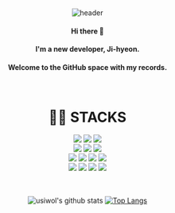  <div align=center>
   <br>  
 
![header](https://capsule-render.vercel.app/api?type=waving&color=auto&height=300&section=header&text=Welcome%20My%20git&fontSize=90)

#### Hi there 👋
#### I'm a new developer, Ji-hyeon.
#### Welcome to the GitHub space with my records.
  <br>
  <div align=center><h1>👩‍💻 STACKS</h1></div>
 
<div align=center> 
   <img src="https://img.shields.io/badge/c++-00599C?style=flat&logo=c%2B%2B&logoColor=white">
  <img src="https://img.shields.io/badge/java-007396?style=flat&logo=java&logoColor=white"> 
   <img src="https://img.shields.io/badge/javascript-F7DF1E?style=flat&logo=javascript&logoColor=black"> 
  <br>

  <img src="https://img.shields.io/badge/html-E34F26?style=flat&logo=html5&logoColor=white"> 
  <img src="https://img.shields.io/badge/css-1572B6?style=flat&logo=css3&logoColor=white"> 
  <img src="https://img.shields.io/badge/jquery-0769AD?style=flat&logo=jquery&logoColor=white">
  <br>
 
  <img src="https://img.shields.io/badge/python-3776AB?style=flat&logo=python&logoColor=white"> 
  <img src="https://img.shields.io/badge/react-61DAFB?style=flat&logo=react&logoColor=black"> 
  <img src="https://img.shields.io/badge/springboot-6DB33F?style=flat&logo=springboot&logoColor=white"> 
     <img src="https://img.shields.io/badge/mySQL-4479A1?style=flat&logo=mySQL&logoColor=white"> 
  <br>
 
  <img src="https://img.shields.io/badge/amazonaws-232F3E?style=flat&logo=amazonaws&logoColor=white">   
  <img src="https://img.shields.io/badge/github-181717?style=flat&logo=github&logoColor=white">
  <img src="https://img.shields.io/badge/git-F05032?style=flat&logo=git&logoColor=white">
  <img src="https://img.shields.io/badge/fontawesome-339AF0?style=flat&logo=fontawesome&logoColor=white">
  <br>
  <br>
  <br>
 
 
![usiwol's github stats](https://github-readme-stats.vercel.app/api?username=usiwol&show_icons=true&theme=dark) 
[![Top Langs](https://github-readme-stats.vercel.app/api/top-langs/?username=usiwol&layout=compact)](https://github.com/usiwol/github-readme-stats)
   <br>
   <br>
<!--
**usiwol/usiwol** is a ✨ _special_ ✨ repository because its `README.md` (this file) appears on your GitHub profile.

 Here are some ideas to get you started:

- 🔭 I’m currently working on ...
- 🌱 I’m currently learning ...
- 👯 I’m looking to collaborate on ...
- 🤔 I’m looking for help with ...
- 💬 Ask me about ...
- 📫 How to reach me: ...
- 😄 Pronouns: ...
- ⚡ Fun fact: ...
-->
</div>
